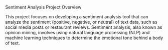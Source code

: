 Sentiment Analysis Project Overview

This project focuses on developing a sentiment analysis tool that can analyze the sentiment (positive, negative, or neutral) of text data, such as social media posts or restaurant reviews. Sentiment analysis, also known as opinion mining, involves using natural language processing (NLP) and machine learning techniques to determine the emotional tone behind a body of text.
